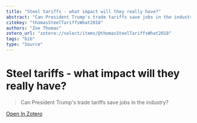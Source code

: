 ```yaml
---
title: "Steel tariffs - what impact will they really have?"
abstract: "Can President Trump's trade tariffs save jobs in the industry?"
citekey: "thomasSteelTariffsWhat2018"
authors: "Zoe Thomas"
zotero_url: "zotero://select/items/@thomasSteelTariffsWhat2018"
tags: "bib"
type: "Source"
---
```


# Steel tariffs - what impact will they really have? 
> Can President Trump's trade tariffs save jobs in the industry?

[Open In Zotero](zotero://select/items/@thomasSteelTariffsWhat2018)
